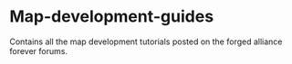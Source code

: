 # Map-development-guides
Contains all the map development tutorials posted on the forged alliance forever forums.
